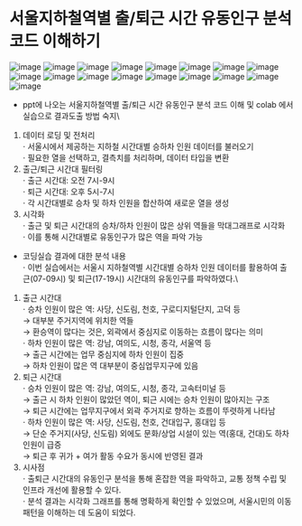 # 서울지하철역별 출/퇴근 시간 유동인구 분석코드 이해하기
![image](https://github.com/user-attachments/assets/78a44136-ee5d-46e8-8e3a-afa5e4fb163c)
![image](https://github.com/user-attachments/assets/3600e256-4755-48da-a626-3b7ad06b8d49)
![image](https://github.com/user-attachments/assets/7d32a383-a43f-433e-92f6-dd6a2ab14f1a)
![image](https://github.com/user-attachments/assets/0850dcf9-6ffa-470d-a03a-fe5c5c954e51)
![image](https://github.com/user-attachments/assets/0100e1c5-b4d6-4e2d-ba3f-d7951feefe05)
![image](https://github.com/user-attachments/assets/1a0e7269-302c-43fe-8ba1-4fa5c012213f)
![image](https://github.com/user-attachments/assets/82c3a5a7-17f1-4332-b902-c59cacd40dae)
![image](https://github.com/user-attachments/assets/84128f06-b26c-4050-8aac-f0c95b66a4a5)
![image](https://github.com/user-attachments/assets/05260691-5a8f-4af8-ac37-60d501b4da0c)
![image](https://github.com/user-attachments/assets/05f930aa-c54e-48d4-874c-f4c645a31211)
![image](https://github.com/user-attachments/assets/ffab08c0-608b-48b9-a7d6-6456cfc5c139)
![image](https://github.com/user-attachments/assets/96662247-18a5-4dfd-ae44-f4b2e40e268b)
![image](https://github.com/user-attachments/assets/94ce1865-d113-45ae-ba51-cea01c372bd8)
![image](https://github.com/user-attachments/assets/20447368-df17-4e19-8fed-43fe74c9e068)
![image](https://github.com/user-attachments/assets/8f5d1918-6502-4f6f-ad1f-cef8f217f035)
![image](https://github.com/user-attachments/assets/f7b1a9d6-e9ef-4482-a7ec-276c2bf645e8)
![image](https://github.com/user-attachments/assets/845d7d6a-ef60-4302-8af4-ab1e9258b96a)
- ppt에 나오는 서울지하철역별 출/퇴근 시간 유동인구 분석 코드 이해 및 colab 에서 실습으로 결과도출 방법 숙지\
1. 데이터 로딩 및 전처리\
⋅ 서울시에서 제공하는 지하철 시간대별 승하차 인원 데이터를 불러오기\
⋅ 필요한 열을 선택하고, 결측치를 처리하며, 데이터 타입을 변환
2. 출근/퇴근 시간대 필터링\
⋅ 출근 시간대: 오전 7시-9시\
⋅ 퇴근 시간대: 오후 5시-7시\
⋅ 각 시간대별로 승차 및 하차 인원을 합산하여 새로운 열을 생성
3. 시각화\
⋅ 출근 및 퇴근 시간대의 승차/하차 인원이 많은 상위 역들을 막대그래프로 시각화\
⋅ 이를 통해 시간대별로 유동인구가 많은 역을 파악 가능

- 코딩실습 결과에 대한 분석 내용\
⋅ 이번 실습에서는 서울시 지하철역별 시간대별 승하차 인원 데이터를 활용하여 출근(07-09시) 및 퇴근(17-19시) 시간대의 유동인구를 파악하였다.\

1. 출근 시간대\
⋅ 승차 인원이 많은 역: 사당, 신도림, 천호, 구로디지털단지, 고덕 등\
 → 대부분 주거지역에 위치한 역들\
 → 환승역이 많다는 것은, 외곽에서 중심지로 이동하는 흐름이 많다는 의미\
⋅ 하차 인원이 많은 역: 강남, 여의도, 시청, 종각, 서울역 등\
 → 출근 시간에는 업무 중심지에 하차 인원이 집중\
 → 하차 인원이 많은 역 대부분이 중심업무지구에 있음
2. 퇴근 시간대\
⋅ 승차 인원이 많은 역: 강남, 여의도, 시청, 종각, 고속터미널 등\
 → 출근 시 하차 인원이 많았던 역이, 퇴근 시에는 승차 인원이 많아지는 구조\
 → 퇴근 시간에는 업무지구에서 외곽 주거지로 향하는 흐름이 뚜렷하게 나타남\
⋅ 하차 인원이 많은 역: 사당, 신도림, 천호, 건대입구, 홍대입 등\
 → 단순 주거지(사당, 신도림) 외에도 문화/상업 시설이 있는 역(홍대, 건대)도 하차 인원이 급증\
 → 퇴근 후 귀가 + 여가 활동 수요가 동시에 반영된 결과
3. 시사점\
⋅ 출퇴근 시간대의 유동인구 분석을 통해 혼잡한 역을 파악하고, 교통 정책 수립 및 인프라 개선에 활용할 수 있다.\
⋅ 분석 결과는 시각화 그래프를 통해 명확하게 확인할 수 있었으며, 서울시민의 이동 패턴을 이해하는 데 도움이 되었다.
